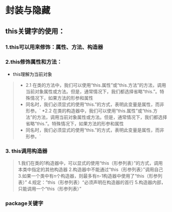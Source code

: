 # 封装与隐藏

## this关键字的使用：

### 1.this可以用来修饰：属性、方法、构造器

### 2.this修饰属性和方法：

* this理解为当前对象

> * 2.1 在类的方法中，我们可以使用“this.属性”或“this.方法”的方法，调用当前对象属性或方法。但是，通常情况下，我们都选择省略“this.”。特殊情况下，如果方法的形参和属性
>* 同名时，我们必须显式的使用“this.”的方式，表明此变量是属性，而非形参。`
   > *2.2 在类的构造器中，我们可以使用“this.属性”或“this.方法”的方法，调用当前对象属性或方法。但是，通常情况下，我们都选择省略“this.”。特殊情况下，如果方法的形参和属性
>* 同名时，我们必须显式的使用“this.”的方式，表明此变量是属性，而非形参。`
### 3. this调用构造器
> 1.我们在类的1构造器中，可以显式的使用“this（形参列表）”的方式，调用本类中指定的其他构造器
> 2.构造器中不能通过“this（形参列表）”调用自己
> 3.如果一个类中有n个构造器，则最多有n-1构造器中使用了“this（形参列表）”
> 4.规定：”this（形参列表）“必须声明在构造器的首行
> 5.构造器内部，只能调用一个“this（形参列表）”

### package关键字
>